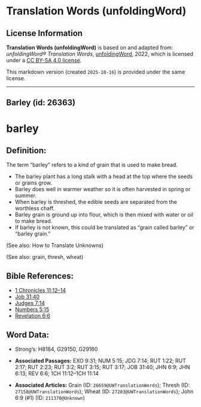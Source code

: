 # Translation Words (unfoldingWord)

## License Information

**Translation Words (unfoldingWord)** is based on and adapted from: _unfoldingWord® Translation Words_, [unfoldingWord](https://unfoldingword.org/utw), 2022, which is licensed under a [CC BY-SA 4.0 license](https://creativecommons.org/licenses/by-sa/4.0/legalcode.en).

This markdown version (created `2025-10-16`) is provided under the same license.



--------------------------------

## Barley (id: 26363)

barley
======

Definition:
-----------

The term “barley” refers to a kind of grain that is used to make bread.

* The barley plant has a long stalk with a head at the top where the seeds or grains grow.
* Barley does well in warmer weather so it is often harvested in spring or summer.
* When barley is threshed, the edible seeds are separated from the worthless chaff.
* Barley grain is ground up into flour, which is then mixed with water or oil to make bread.
* If barley is not known, this could be translated as “grain called barley” or “barley grain.”

(See also: How to Translate Unknowns)

(See also: grain, thresh, wheat)

Bible References:
-----------------

* [1 Chronicles 11:12–14](https://ref.ly/1Chr11:12-1Chr11:14)
* [Job 31:40](https://ref.ly/Job31:40)
* [Judges 7:14](https://ref.ly/Judg7:14)
* [Numbers 5:15](https://ref.ly/Num5:15)
* [Revelation 6:6](https://ref.ly/Rev6:6)

Word Data:
----------

* Strong’s: H8184, G29150, G29160

* **Associated Passages:** EXO 9:31; NUM 5:15; JDG 7:14; RUT 1:22; RUT 2:17; RUT 2:23; RUT 3:2; RUT 3:15; RUT 3:17; JOB 31:40; JHN 6:9; JHN 6:13; REV 6:6; 1CH 11:12–1CH 11:14
* **Associated Articles:** Grain (ID: `26659@UWTranslationWords`); Thresh (ID: `27158@UWTranslationWords`); Wheat (ID: `27203@UWTranslationWords`); John 6:9 (#1) (ID: `211370@Unknown`)

